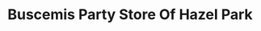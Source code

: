 ---
title: "Buscemis Party Store Of Hazel Park"
url: /hazel-park/buscemis-party-store-of-hazel-park/
shop: convenience
---